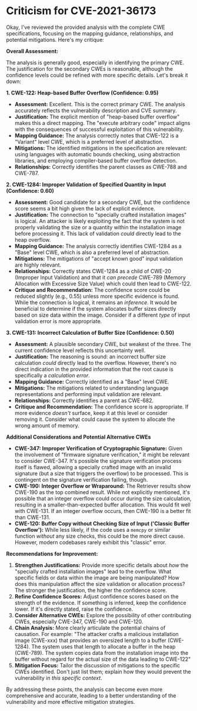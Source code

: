 # Criticism for CVE-2021-36173

Okay, I've reviewed the provided analysis with the complete CWE specifications, focusing on the mapping guidance, relationships, and potential mitigations. Here's my critique:

**Overall Assessment:**

The analysis is generally good, especially in identifying the primary CWE. The justification for the secondary CWEs is reasonable, although the confidence levels could be refined with more specific details. Let's break it down:

**1. CWE-122: Heap-based Buffer Overflow (Confidence: 0.95)**

*   **Assessment:** Excellent. This is the correct primary CWE. The analysis accurately reflects the vulnerability description and CVE summary.
*   **Justification:** The explicit mention of "heap-based buffer overflow" makes this a direct mapping. The "execute arbitrary code" impact aligns with the consequences of successful exploitation of this vulnerability.
*   **Mapping Guidance:** The analysis correctly notes that CWE-122 is a "Variant" level CWE, which is a preferred level of abstraction.
*   **Mitigations:** The identified mitigations in the specification are relevant: using languages with automatic bounds checking, using abstraction libraries, and employing compiler-based buffer overflow detection.
*   **Relationships:** Correctly identifies the parent classes as CWE-788 and CWE-787.

**2. CWE-1284: Improper Validation of Specified Quantity in Input (Confidence: 0.60)**

*   **Assessment:** Good candidate for a secondary CWE, but the confidence score seems a bit high given the lack of explicit evidence.
*   **Justification:** The connection to "specially crafted installation images" is logical. An attacker is likely exploiting the fact that the system is not properly validating the size or a quantity within the installation image before processing it. This lack of validation *could* directly lead to the heap overflow.
*   **Mapping Guidance:** The analysis correctly identifies CWE-1284 as a "Base" level CWE, which is also a preferred level of abstraction.
*   **Mitigations:** The mitigations of "accept known good" input validation are highly relevant.
*   **Relationships:** Correctly states CWE-1284 as a child of CWE-20 (Improper Input Validation) and that it *can precede* CWE-789 (Memory Allocation with Excessive Size Value) which could then lead to CWE-122.
*   **Critique and Recommendation:** The confidence score could be reduced slightly (e.g., 0.55) unless more specific evidence is found. While the connection is logical, it remains an *inference*. It would be beneficial to determine if the system allocates buffer sizes directly based on size data within the image. Consider if a different *type* of input validation error is more appropriate.

**3. CWE-131: Incorrect Calculation of Buffer Size (Confidence: 0.50)**

*   **Assessment:** A plausible secondary CWE, but weakest of the three. The current confidence level reflects this uncertainty well.
*   **Justification:** The reasoning is sound: an incorrect buffer size calculation *could* directly lead to the overflow. However, there's no direct indication in the provided information that the root cause is specifically a *calculation error*.
*   **Mapping Guidance:** Correctly identified as a "Base" level CWE.
*   **Mitigations:** The mitigations related to understanding language representations and performing input validation are relevant.
*   **Relationships:** Correctly identifies a parent as CWE-682.
*   **Critique and Recommendation:** The confidence score is appropriate. If more evidence *doesn't* surface, keep it at this level or consider removing it. Consider what could cause the system to allocate the wrong amount of memory.

**Additional Considerations and Potential Alternative CWEs**

*   **CWE-347: Improper Verification of Cryptographic Signature:** Given the involvement of "firmware signature verification," it might be relevant to consider CWE-347. It's possible the signature verification process itself is flawed, allowing a specially crafted image with an invalid signature (but a size that triggers the overflow) to be processed. This is contingent on the signature verification failing, though.
*   **CWE-190: Integer Overflow or Wraparound:** The Retriever results show CWE-190 as the top combined result. While not explicitly mentioned, it's possible that an integer overflow could occur during the size calculation, resulting in a smaller-than-expected buffer allocation. This would fit well with CWE-131. If an integer overflow occurs, then CWE-190 is a better fit than CWE-131.
*   **CWE-120: Buffer Copy without Checking Size of Input ('Classic Buffer Overflow'):** While less likely, if the code uses a `memcpy` or similar function *without* any size checks, this could be the more direct cause. However, modern codebases rarely exhibit this "classic" error.

**Recommendations for Improvement:**

1.  **Strengthen Justifications:** Provide more specific details about *how* the "specially crafted installation images" lead to the overflow. What specific fields or data within the image are being manipulated? How does this manipulation affect the size validation or allocation process? The stronger the justification, the higher the confidence score.
2.  **Refine Confidence Scores:** Adjust confidence scores based on the strength of the evidence. If something is inferred, keep the confidence lower. If it's directly stated, raise the confidence.
3.  **Consider Alternative CWEs:** Explore the possibility of other contributing CWEs, especially CWE-347, CWE-190 and CWE-120.
4.  **Chain Analysis:** More clearly articulate the potential chains of causation. For example: "The attacker crafts a malicious installation image (CWE-xxx) that provides an oversized length to a buffer (CWE-1284). The system uses that length to allocate a buffer in the heap (CWE-789). The system copies data from the installation image into the buffer without regard for the actual size of the data leading to CWE-122"
5.  **Mitigation Focus:** Tailor the discussion of mitigations to the specific CWEs identified. Don't just list them; explain how they would prevent the vulnerability in *this specific context*.

By addressing these points, the analysis can become even more comprehensive and accurate, leading to a better understanding of the vulnerability and more effective mitigation strategies.